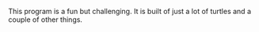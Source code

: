 This program is a fun but challenging. It is built of just a lot of turtles and a couple of other things.
